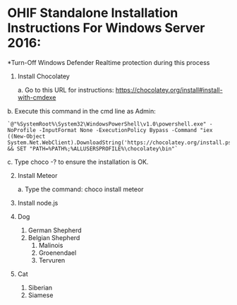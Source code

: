 # OHIF Standalone Installation Instructions For Windows Server 2016:

*Turn-Off Windows Defender Realtime protection during this process

1. Install Chocolatey
    
    a. Go to this URL for instructions: 
        https://chocolatey.org/install#install-with-cmdexe
    
b. Execute this command in the cmd line as Admin:
    
    `@"%SystemRoot%\System32\WindowsPowerShell\v1.0\powershell.exe" -NoProfile -InputFormat None -ExecutionPolicy Bypass -Command "iex ((New-Object System.Net.WebClient).DownloadString('https://chocolatey.org/install.ps1'))" && SET "PATH=%PATH%;%ALLUSERSPROFILE%\chocolatey\bin"`
    
c. Type choco -? to ensure the installation is OK.

2. Install Meteor
    
    a. Type the command: choco install meteor

3. Install node.js


1. Dog
    1. German Shepherd
    2. Belgian Shepherd
        1. Malinois
        2. Groenendael
        3. Tervuren
2. Cat
    1. Siberian
    2. Siamese
